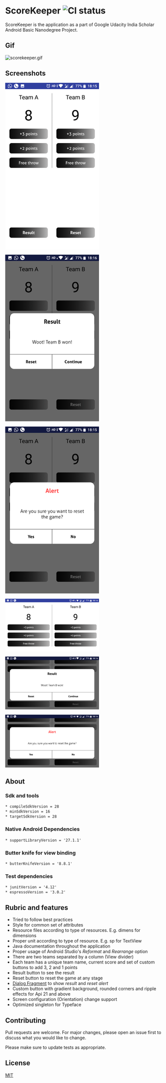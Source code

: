 # ScoreKeeper ![CI status](https://img.shields.io/badge/build-passing-brightgreen.svg)

ScoreKeeper is the application as a part of Google Udacity India Scholar Android Basic Nanodegree Project.

## Gif
![scorekeeper.gif](/gifs/scorekeeper.gif?raw=true "scorekeeper.gif")

## Screenshots
<p>
  <img src="/screenshots/001.png" width="300"/>
</p>
<p>
  <img src="/screenshots/002.png" width="300"/>
</p>
<p>
  <img src="/screenshots/003.png" width="300"/>
</p>
<p>
  <img src="/screenshots/004.png" width="300"/>
</p>
<p>
  <img src="/screenshots/005.png" width="300"/>
</p>
<p>
  <img src="/screenshots/006.png" width="300"/>
</p>

## About
### Sdk and tools
    * compileSdkVersion = 28
    * minSdkVersion = 16
    * targetSdkVersion = 28

### Native Android Dependencies
    * supportLibraryVersion = '27.1.1'

### Butter knife for view binding
    * butterKnifeVersion = '8.8.1'

### Test dependencies
    * junitVersion = '4.12'
    * espressoVersion = '3.0.2'
    

## Rubric and features

* Tried to follow best practices
* Style for common set of attributes
* Resource files according to type of resources. E.g. dimens for dimensions
* Proper unit according to type of resource. E.g. sp for TextView 
* Java documentation throughout the application
* Proper usage of Android Studio's _Reformat_ and _Rearrange_ option
* There are two teams separated by a column (View divider)
* Each team has a unique team name, current score and set of custom buttons to add 3, 2 and 1 points
* Result button to see the result
* Reset button to reset the game at any stage
* [Dialog Fragment](https://developer.android.com/reference/android/app/DialogFragment) to show _result_ and _reset alert_
* Custom button with gradient background, rounded corners and ripple effects for Api 21 and above
* Screen configuration (Orientation) change support
* Optimized singleton for Typeface


## Contributing
Pull requests are welcome. For major changes, please open an issue first to discuss what you would like to change.

Please make sure to update tests as appropriate.

## License
[MIT](https://choosealicense.com/licenses/mit/)

